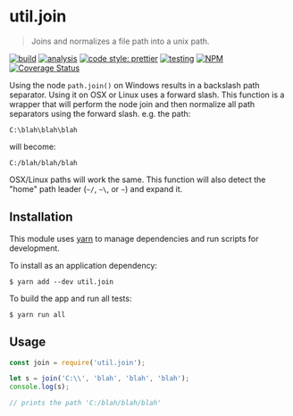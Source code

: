 # util.join

> Joins and normalizes a file path into a unix path.

[![build](https://travis-ci.org/jmquigley/util.join.svg?branch=master)](https://travis-ci.org/jmquigley/util.join)
[![analysis](https://img.shields.io/badge/analysis-tslint-9cf.svg)](https://palantir.github.io/tslint/)
[![code style: prettier](https://img.shields.io/badge/code_style-prettier-ff69b4.svg?style=flat-square)](https://github.com/prettier/prettier)
[![testing](https://img.shields.io/badge/testing-jest-blue.svg)](https://facebook.github.io/jest/)
[![NPM](https://img.shields.io/npm/v/util.join.svg)](https://www.npmjs.com/package/util.join)
[![Coverage Status](https://coveralls.io/repos/github/jmquigley/util.join/badge.svg?branch=master)](https://coveralls.io/github/jmquigley/util.join?branch=master)

Using the node `path.join()` on Windows results in a backslash path separator.  Using it on OSX or Linux uses a forward slash.  This function is a wrapper that will perform the node join and then normalize all path separators using the forward slash.  e.g. the path:

    C:\blah\blah\blah

will become:

    C:/blah/blah/blah

OSX/Linux paths will work the same.  This function will also detect the "home" path leader (`~/`, `~\`, or `~`) and expand it.


## Installation

This module uses [yarn](https://yarnpkg.com/en/) to manage dependencies and run scripts for development.

To install as an application dependency:
```
$ yarn add --dev util.join
```

To build the app and run all tests:
```
$ yarn run all
```


## Usage

```javascript
const join = require('util.join');

let s = join('C:\\', 'blah', 'blah', 'blah');
console.log(s);

// prints the path 'C:/blah/blah/blah'
```
